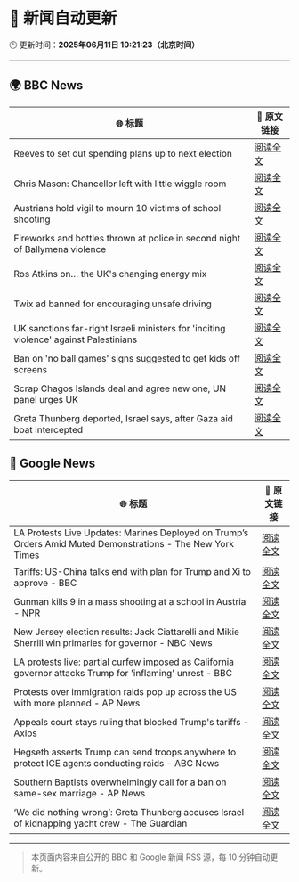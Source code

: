 # 🧠 新闻自动更新

🕒 更新时间：**2025年06月11日 10:21:23（北京时间）**

---

## 🌍 BBC News

| 🌐 标题 | 🔗 原文链接 |
|--------|-------------|
| Reeves to set out spending plans up to next election | [阅读全文](https://www.bbc.com/news/articles/cpvke7yzeyeo) |
| Chris Mason: Chancellor left with little wiggle room | [阅读全文](https://www.bbc.com/news/articles/c9q0rd1x5l5o) |
| Austrians hold vigil to mourn 10 victims of school shooting | [阅读全文](https://www.bbc.com/news/articles/ced27g4e6xwo) |
| Fireworks and bottles thrown at police in second night of Ballymena violence | [阅读全文](https://www.bbc.com/news/articles/c0k3le25r8ro) |
| Ros Atkins on… the UK's changing energy mix | [阅读全文](https://www.bbc.com/news/videos/c5yxd7ry2n7o) |
| Twix ad banned for encouraging unsafe driving | [阅读全文](https://www.bbc.com/news/articles/c5y5ez8189lo) |
| UK sanctions far-right Israeli ministers for 'inciting violence' against Palestinians | [阅读全文](https://www.bbc.com/news/articles/c8xgk1ek19lo) |
| Ban on 'no ball games' signs suggested to get kids off screens | [阅读全文](https://www.bbc.com/news/articles/c39xegx41xko) |
| Scrap Chagos Islands deal and agree new one, UN panel urges UK | [阅读全文](https://www.bbc.com/news/articles/cyvmz0q0335o) |
| Greta Thunberg deported, Israel says, after Gaza aid boat intercepted | [阅读全文](https://www.bbc.com/news/articles/c5y264x3nnno) |

## 📰 Google News

| 🌐 标题 | 🔗 原文链接 |
|--------|-------------|
| LA Protests Live Updates: Marines Deployed on Trump’s Orders Amid Muted Demonstrations - The New York Times | [阅读全文](https://news.google.com/rss/articles/CBMifEFVX3lxTE5GTEY1a3MyUFhtVW5vTzdkdXBia2RWMmZnZzVyMXd3NXQ3QzhITTVlU2tjZXFvQlpTOVdTSk1jeFNOWHdycXJ1SGgxMUEycHVXRncwOHZ3ZHNIMlBKV0UtbWJyTmdVdHBBd2tEVXNyaHhINTRnRDd2ZGxjUEE?oc=5) |
| Tariffs: US-China talks end with plan for Trump and Xi to approve - BBC | [阅读全文](https://news.google.com/rss/articles/CBMiWkFVX3lxTE9CV05EWjZwM1ktdnc5S0ZzLWg0R1lBakg3U2NLRnVnbnlHWlJjclVOMG5ad2pTV0dlbjhaR0V2TEpzOHZHWDRzVGZ4b194eFhGUlBiY2ZMdGc0d9IBX0FVX3lxTE5yTlB5S21GaFA4M1ZKeTVZaEVyQ0lER0VTdzFnMDR4d2RXWVNrRzhHSnpyOWoxNDRtSnU3QnhObE1LbkdlMGp3cllPSVFTdmFIanUtZkp3MzF2dThOQ1lr?oc=5) |
| Gunman kills 9 in a mass shooting at a school in Austria - NPR | [阅读全文](https://news.google.com/rss/articles/CBMiekFVX3lxTE8ybGdvbndyb2dpbDhSNVVsN1N1d2ZveVdaSW5OV01fbnpqMXkzdXlkWHNhaVAxWC1CelhodEJGODJheVRtNFRVVXowT2Uzd0owb2VsTEduem1hM2EtYUpWRXBMRGVkMi1oZTVXYTVaeDdmU1o1NzdMQnlR?oc=5) |
| New Jersey election results: Jack Ciattarelli and Mikie Sherrill win primaries for governor - NBC News | [阅读全文](https://news.google.com/rss/articles/CBMiwgFBVV95cUxOYzlveFh2cGN2bURmWVdTdXFCeDJBZGRvUUo0TllWMXhyYVJqV050TkkyTzlkRGlOSWxzRjcxWHZBWjFJTVJyRUloQ0FNMF81U01SMGlad3JhOVFCbmVtd3VtZGtKaER4c1VGVlhRdEpYaU9jS2VOZ2NlTk9CNkcwdzd2Ry14cUVyYjdJQ2NQbXI1c2pWbkdyYU1XdC1QMFluOXQwcG5CMWlpNXpua2xHSHR2TVpWWThvc211U2szY1NSd9IBVkFVX3lxTE5qckFsNExkYjVzRmZ4ME9UbERLYmJqRVlxaDVSVzhqY0U0bG53Snpva3h4ZlROVGFtY3g4bWRqaFZlY1hhWk9DaVJiM2tiU285emFmY0Vn?oc=5) |
| LA protests live: partial curfew imposed as California governor attacks Trump for 'inflaming' unrest - BBC | [阅读全文](https://news.google.com/rss/articles/CBMiVEFVX3lxTE9oUTRQTDBtMWppSFpNZmNyOTdoUDRHcHdLQXRXTUM0MmZKakN6bHhwdlpkeEhWeEJHZU15T1c0MElSOUhWME1neG1TeHQ5SVQ0OURTLQ?oc=5) |
| Protests over immigration raids pop up across the US with more planned - AP News | [阅读全文](https://news.google.com/rss/articles/CBMimwFBVV95cUxQd25Sd1UyNVgzOUQyS3MxZnNva0dhcmZjbUhJTGhUSjRITDRfVFJldGFOQkhBcXdvZXVodWlmOEpKLWF6NmhDQ1N1cnhUZGNRVk9wV2dzbDBEWVltVE9PR29LQXgyX2hWUlBjczlsWlhtSnhWeURrTlZwZkRVMnNUbWNrNU1vNjQ0cVlnOTIzNm1mSGFnejZMUWx1cw?oc=5) |
| Appeals court stays ruling that blocked Trump's tariffs - Axios | [阅读全文](https://news.google.com/rss/articles/CBMiYEFVX3lxTFBNYmtwclJubXBQc3hzZnVMcWlkU2l5akdndmZJaENjRVRmZDVZNl9KaXd2ZDd1WExZTmpkbW5xMlFUcEs2VVBTM1hBV0lkMmJqMnI5MjJ0OUhVSnU1dEN6Rw?oc=5) |
| Hegseth asserts Trump can send troops anywhere to protect ICE agents conducting raids - ABC News | [阅读全文](https://news.google.com/rss/articles/CBMipAFBVV95cUxNbzRQR01zeHYwRnBNdVFmZ0hVRnRHMksxWjc4NlB0Q1RIeVhNRnlSdHRRQ1dWZHJYa0lxQjhwWE1hWXhwMmlXLUstQ1pPXzIzeW5aYjlGRl9YY2ZkQVZRdzRkTkJ6al90bEFReml3QUZSNXA4MVN6QWNrVHlIU2I3X05YWHJHSUtPV1YyOGRGbFV3Y0xTNkJwODNzcU1Xd0pwY0RMbNIBqgFBVV95cUxOa3phS0hFMERGcWp4NFp6Q19DbWhyTm1tVm1ONTNKYmx4RmhmTnJlb3o5RExPV3JQcmVKeE1sYWZqWnpFcHozR09leER0TnJlb0NRRHdYLWJ0RE9uNFJqZlp3Rll5SmwxQkxsUkZIQi1LdUVxLW9mbk1JanVDQ3NNNExMdVBYQl9lUloySV8xWENxVXFacGFWcjlQeUI2dE0zTGdfN0lFSDY2dw?oc=5) |
| Southern Baptists overwhelmingly call for a ban on same-sex marriage - AP News | [阅读全文](https://news.google.com/rss/articles/CBMiswFBVV95cUxOUTdqNmlvVzZ2YVVIdy1MODZWakRremhCYjVadEpJRWVyOFhyanpDMWYxclJPS0ZzV0FYdHIyU1pfbGMtNFQ5Q0lCNTczM1BGVXppYWNraFdZSGdNTFdQd0NETkw0YlRMY19aRnJwRFR5dEpONDBwSENOZFZXNE1lOW1lQ2l6TjJMemRIRmcxOXJnN2pDYWlJZzFFSEJCOWQ0MkcxdkJScnc1TFg3TnQ4d3JiMA?oc=5) |
| ‘We did nothing wrong’: Greta Thunberg accuses Israel of kidnapping yacht crew - The Guardian | [阅读全文](https://news.google.com/rss/articles/CBMiqAFBVV95cUxPbmpaUzRuODhPalFuYkUzWG9wUlVxSjJLWjBVME55YU8xQnpOYTh6LWdudUNKWlFRQUQwTmg2LTl1Z0VOaXNFb1cxR3lIT25hZkV5c0t0T1NnRUtJTGFuM2hKWFhTOC1acXNhOVo5eEMzWUlnd2ppUHg0bGgtVUUtd0R6R1IxX1FQcEtGNUE5VFRrOTVoLUZvTnJWZXdDeVdERXI0WmIwTU4?oc=5) |

---
> 本页面内容来自公开的 BBC 和 Google 新闻 RSS 源，每 10 分钟自动更新。